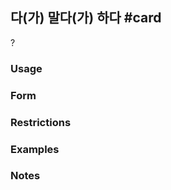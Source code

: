 ## 다(가) 말다(가) 하다 #card
?
### Usage
### Form
### Restrictions
### Examples
### Notes
<!--SR:!2025-04-01,2,230-->
